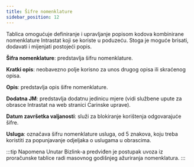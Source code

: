 ```yaml
---
title: Šifre nomenklature
sidebar_position: 12
---
```


Tablica omogućuje definiranje i upravljanje popisom kodova kombinirane nomenklature Intrastat koji se koriste u poduzeću. Stoga je moguće brisati, dodavati i mijenjati postojeći popis.

**Šifra nomenklature**: predstavlja šifru nomenklature.

**Kratki opis**: neobavezno polje korisno za unos drugog opisa ili skraćenog opisa.

**Opis**: predstavlja opis šifre nomenklature.

**Dodatna JM**: predstavlja dodatnu jedinicu mjere (vidi službene upute za obrasce Intrastat na web stranici Carinske uprave).

**Datum završetka valjanosti**: služi za blokiranje korištenja odgovarajuće šifre.

**Usluga**: označava šifru nomenklature usluga, od 5 znakova, koju treba koristiti za popunjavanje odjeljaka o uslugama u obrascima.

:::tip Napomena
Unutar Bizlink-a predviđen je postupak uvoza iz proračunske tablice radi masovnog godišnjeg ažuriranja nomenklatura.
:::
